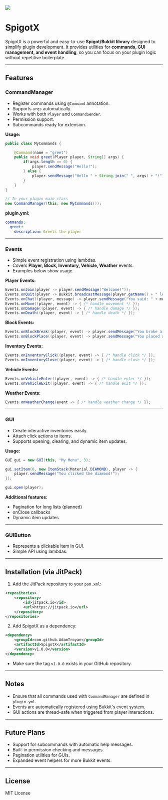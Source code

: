 [![](https://jitpack.io/v/AdamTroyan/SpigotX.svg)](https://jitpack.io/#AdamTroyan/SpigotX)
# SpigotX

SpigotX is a powerful and easy-to-use **Spigot/Bukkit library** designed to simplify plugin development. It provides utilities for **commands, GUI management, and event handling**, so you can focus on your plugin logic without repetitive boilerplate.

---

## Features

### CommandManager

* Register commands using `@Command` annotation.
* Supports `args` automatically.
* Works with both `Player` and `CommandSender`.
* Permission support.
* Subcommands ready for extension.

**Usage:**

```java
public class MyCommands {

    @Command(name = "greet")
    public void greet(Player player, String[] args) {
        if(args.length == 0) {
            player.sendMessage("Hello!");
        } else {
            player.sendMessage("Hello " + String.join(" ", args) + "!");
        }
    }
}

// In your plugin main class
new CommandManager(this, new MyCommands());
```

**plugin.yml:**

```yaml
commands:
  greet:
    description: Greets the player
```

---

### Events

* Simple event registration using lambdas.
* Covers **Player, Block, Inventory, Vehicle, Weather** events.
* Examples below show usage.

**Player Events:**

```java
Events.onJoin(player -> player.sendMessage("Welcome!"));
Events.onQuit(player -> Bukkit.broadcastMessage(player.getName() + " left."));
Events.onChat((player, message) -> player.sendMessage("You said: " + message));
Events.onMove((player, event) -> { /* handle movement */ });
Events.onDamage((player, event) -> { /* handle damage */ });
Events.onDeath((player, event) -> { /* handle death */ });
```

**Block Events:**

```java
Events.onBlockBreak((player, event) -> player.sendMessage("You broke a block!"));
Events.onBlockPlace((player, event) -> player.sendMessage("You placed a block!"));
```

**Inventory Events:**

```java
Events.onInventoryClick((player, event) -> { /* handle click */ });
Events.onInventoryClose((player, event) -> { /* handle close */ });
```

**Vehicle Events:**

```java
Events.onVehicleEnter((player, event) -> { /* handle enter */ });
Events.onVehicleExit((player, event) -> { /* handle exit */ });
```

**Weather Events:**

```java
Events.onWeatherChange(event -> { /* handle weather change */ });
```

---

### GUI

* Create interactive inventories easily.
* Attach click actions to items.
* Supports opening, clearing, and dynamic item updates.

**Usage:**

```java
GUI gui = new GUI(this, "My Menu", 3);

gui.setItem(0, new ItemStack(Material.DIAMOND), player -> {
    player.sendMessage("You clicked the diamond!");
});

gui.open(player);
```

**Additional features:**

* Pagination for long lists (planned)
* onClose callbacks
* Dynamic item updates

---

### GUIButton

* Represents a clickable item in GUI.
* Simple API using lambdas.

---

## Installation (via JitPack)

1. Add the JitPack repository to your `pom.xml`:

```xml
<repositories>
    <repository>
        <id>jitpack.io</id>
        <url>https://jitpack.io</url>
    </repository>
</repositories>
```

2. Add SpigotX as a dependency:

```xml
<dependency>
    <groupId>com.github.AdamTroyan</groupId>
    <artifactId>SpigotX</artifactId>
    <version>v1.0.0</version>
</dependency>
```

* Make sure the tag `v1.0.0` exists in your GitHub repository.

---

## Notes

* Ensure that all commands used with `CommandManager` are defined in `plugin.yml`.
* Events are automatically registered using Bukkit's event system.
* GUI actions are thread-safe when triggered from player interactions.

---

## Future Plans

* Support for subcommands with automatic help messages.
* Built-in permission checking and messages.
* Pagination utilities for GUIs.
* Expanded event helpers for more Bukkit events.

---

## License

MIT License
